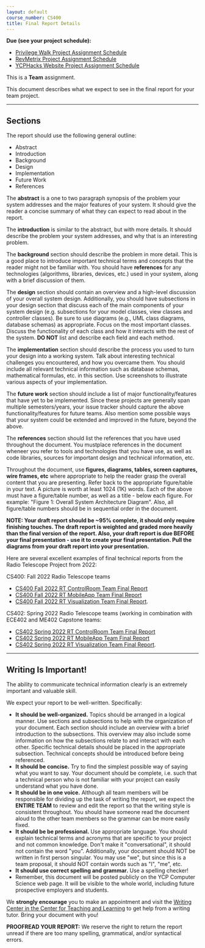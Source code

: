 ```yaml
---
layout: default
course_number: CS400
title: Final Report Details
---
```


**Due (see your project schedule):**
- [Privilege Walk Project Assignment Schedule](../projects/Privilege-Walk-Project/schedule.html)
- [RevMetrix Project Assignment Schedule](../projects/RevMetrix-Project/schedule.html)
- [YCPHacks Website Project Assignment Schedule](../projects/YCPHacks-Website-Project/schedule.html)

This is a **Team** assignment.

This document describes what we expect to see in the final report for your team project.

--- --- --- --- --- --- --- --- --- --- --- --- --- --- --- --- --- --- --- --- --- --- --- ---

## Sections

The report should use the following general outline:

-   Abstract
-   Introduction
-   Background
-   Design
-   Implementation
-   Future Work
-	References

The **abstract** is a one to two paragraph synopsis of the problem your system addresses and the major features of your system. It should give the reader a concise summary of what they can expect to read about in the report.

The **introduction** is similar to the abstract, but with more details. It should describe the problem your system addresses, and why that is an interesting problem.

The **background** section should describe the problem in more detail. This is a good place to introduce important technical terms and concepts that the reader might not be familiar with. You should have **references** for any technologies (algorithms, libraries, devices, etc.) used in your system, along with a brief discussion of them.

The **design** section should contain an overview and a high-level discussion of your overall system design. Additionally, you should have subsections in your design section that discuss each of the main components of your system design (e.g. subsections for your model classes, view classes and controller classes). Be sure to use diagrams (e.g., UML class diagrams, database schemas) as appropriate. Focus on the most important classes. Discuss the functionality of each class and how it interacts with the rest of the system. **DO NOT** list and describe each field and each method.

The **implementation** section should describe the process you used to turn your design into a working system. Talk about interesting technical challenges you encountered, and how you overcame them. You should include all relevant technical information such as database schemas, mathematical formulas, etc. in this section. Use screenshots to illustrate various aspects of your implementation.

The **future work** section should include a list of major functionality/features that have yet to be implemented.  Since these projects are generally span multiple semesters/years, your issue tracker should capture the above functionality/features for future teams.  Also mention some possible ways that your system could be extended and improved in the future, beyond the above. 

The **references** section should list the references that you have used throughout the document.  You mustplace references in the document wheneer you refer to tools and technologies that you have use, as well as code libraries, sources for important design and technical information, etc.
 
Throughout the document, use **figures, diagrams, tables, screen captures, wire frames, etc** where appropriate to help the reader grasp the overall content that you are presenting.  Refer back to the appropriate figure/table in your text.  A picture is worth at least 1024 (1K) words.  Each of the above must have a figure/table number, as well as a title - below each figure.  For example: "Figure 1: Overall System Architecture Diagram".  Also, all figure/table numbers should be in sequential order in the document.

**NOTE: Your draft report should be ~95% complete, it should only require finishing touches. The draft report is weighted and graded more heavily than the final version of the report.  Also, your draft report is due BEFORE your final presentation - use it to create your final presentation.  Pull the diagrams from your draft report into your presentation.**

Here are several excellent examples of final technical reports from the Radio Telescope Project from 2022:

CS400: Fall 2022 Radio Telescope teams
- [CS400 Fall 2022 RT ControlRoom Team Final Report](./projects/CS400-Fa22-RT-ControlRoom-FinalTechReport.pdf)
- [CS400 Fall 2022 RT MobileApp Team Final Report](./projects/CS400-Fa22-RT-MobileApp-FinalTechReport.pdf)
- [CS400 Fall 2022 RT Visualization Team Final Report](./projects/CS400-Fa22-RT-Visualization-FinalTechReport.pdf).

CS402: Spring 2022 Radio Telescope teams (working in combination with ECE402 and ME402 Capstone teams:
- [CS402 Spring 2022 RT ControlRoom Team Final Report](./projects/CS402-Sp22-RT-ControlRoom-FinalTechReport.pdf)
- [CS402 Spring 2022 RT MobileApp Team Final Report](./projects/CS402-Sp22-RT-MobileApp-FinalTechReport.pdf)
- [CS402 Spring 2022 RT Visualization Team Final Report](./projects/CS402-Sp22-RT-Visualization-FinalTechReport.pdf).

--- --- --- --- --- --- --- --- --- --- --- --- --- --- --- --- --- --- --- --- --- --- --- ---

## Writing Is Important!

The ability to communicate technical information clearly is an extremely important and valuable skill.

We expect your report to be well-written. Specifically:

-   **It should be well-organized.** Topics should be arranged in a logical manner. Use sections and subsections to help with the organization of your document. Each section should include an overview with a brief introduction to the subsections. This overview may also include some information on how the subsections relate to and interact with each other. Specific technical details should be placed in the appropriate subsection. Technical concepts should be introduced before being referenced.
-   **It should be concise.** Try to find the simplest possible way of saying what you want to say. Your document should be complete, i.e. such that a technical person who is not familiar with your project can easily understand what you have done.
-   **It should be in one voice.** Although all team members will be responsible for dividing up the task of writing the report, we expect the **ENTIRE TEAM** to review and edit the report so that the writing style is consistent throughout. You should have someone read the document aloud to the other team members so the grammar can be more easily fixed.
-   **It should be be professional.** Use appropriate language. You should explain technical terms and acronyms that are specific to your project and not common knowledge. Don't make it "conversational", it should not contain the word "you". Additionally, your document should NOT be written in first person singular. You may use "we", but since this is a team proposal, it should NOT contain words such as "I", "me", etc.
-   **It should use correct spelling and grammar.** Use a spelling checker!
-   Remember, this document will be posted publicly on the YCP Computer Science web page. It will be visible to the whole world, including future prospective employers and students.

We **strongly encourage** you to make an appointment and visit the [Writing Center in the Center for Teaching and Learning](http://www.ycp.edu/offices-and-services/center-for-teaching-and-learning/writing-center/) to get help from a writing tutor. Bring your document with you!

**PROOFREAD YOUR REPORT:** We reserve the right to return the report unread if there are too many spelling, grammatical, and/or syntactical errors.